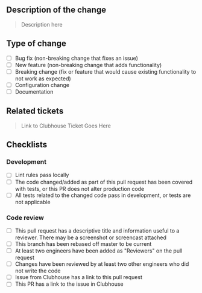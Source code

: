 ## Description of the change

> Description here

## Type of change
- [ ] Bug fix (non-breaking change that fixes an issue)
- [ ] New feature (non-breaking change that adds functionality)
- [ ] Breaking change (fix or feature that would cause existing functionality to not work as expected)
- [ ] Configuration change
- [ ] Documentation

## Related tickets

> Link to Clubhouse Ticket Goes Here

## Checklists

### Development

- [ ] Lint rules pass locally
- [ ] The code changed/added as part of this pull request has been covered with tests, or this PR does not alter production code
- [ ] All tests related to the changed code pass in development, or tests are not applicable

### Code review 

- [ ]  This pull request has a descriptive title and information useful to a reviewer. There may be a screenshot or screencast attached
- [ ]  This branch has been rebased off master to be current
- [ ]  At least two engineers have been added as "Reviewers" on the pull request
- [ ]  Changes have been reviewed by at least two other engineers who did not write the code
- [ ]  Issue from Clubhouse has a link to this pull request
- [ ]  This PR has a link to the issue in Clubhouse
